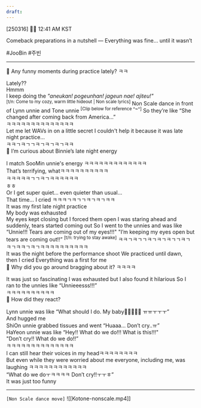 ```yaml
---
draft:
---
```

[250316] 🐣💭 12:41 AM KST

Comeback preparations in a nutshell — Everything was fine… until it wasn’t

#JooBin #주빈
___

🫧 Any funny moments during practice lately? ㅋㅋ

Lately??  
Hmmm  
I keep doing the *"aneukan! pogeunhan! jageun nae! ajiteu!"*  
<sup>[t/n: Come to my cozy, warm little hideout | Non scale lyrics]</sup>
Non Scale dance in front of Lynn unnie and Tone unnie <sup>[Clip below for reference ^~^]</sup>
So they’re like “She changed after coming back from America…”  
ㅋㅋㅋㅋㅋㅋㅋㅋㅋㅋㅋㅋㅋㅋ  
Let me let WAVs in on a little secret
I couldn't help it because it was late night practice…  
ㅋㅋㄱㅋㄱㄱㅋㄱㅋㄱㅋㄱㅋㅋ  
🫧 I’m curious about Binnie’s late night energy

I match SooMin unnie's energy
ㅋㅋㅋㅋㅋㅋㅋㅋㅋㅋㅋㅋㅋ  
That’s terrifying, whatㅋㅋㅋㅋㅋㅋㅋㅋㅋㅋ  
ㅋㅋㅋㅋㅋㄱㄱㅋㄱㅋㅋㅋㅋㅋㅋ  
ㅎㅎ  
Or I get super quiet… even quieter than usual…  
That time… I cried
ㅋㅋㅋㄱㅋㄱㄱㅋㄱㅋㄱㅋㅋ  
It was my first late night practice  
My body was exhausted  
My eyes kept closing but I forced them open
I was staring ahead and suddenly, tears started coming out
So I went to the unnies and was like 
“Unnie!!! Tears are coming out of my eyes!!!"
"I’m keeping my eyes open 
but tears are coming out!!”  <sup>[t/n: trying to stay awake]</sup>
ㅋㅋㄱㅋㄱㄱㅋㄱㅋㄱㅋㄱㄱㅋㄱㅋㄱㅋㅋㄱㅋㄱㅋㅋㅋㅋㅋㅋㅋㅋㅋㅋ  
It was the night before the performance shoot
We practiced until dawn, then I cried
Everything was a first for me  
🫧 Why did you go around bragging about it? ㅋㅋㅋㅋ

It was just so fascinating
I was exhausted but I also found it hilarious
So I ran to the unnies like “Unnieeesss!!!”  
ㅋㅋㅋㅋㅋㅋㅋㅋㅋㅋ  
🫧 How did they react?

Lynn unnie was like “What should I do. My baby🥺🥺🥺🥺🥺 ㅠㅠㅜㅜㅜ”  
And hugged me  
ShiOn unnie grabbed tissues and went “Huaaa… Don’t cry..ㅠ”  
HaYeon unnie was like 
“Hey!! What do we do!!! What is this!!!"  
"Don’t cry!! What do we do!!”  
ㅋㅋㅋㅋㅋㅋㅋㅋㅋㅋㅋㅋㅋㅋ  
I can still hear their voices in my headㅋㅋㅋㅋㅋㅋㅋㅋ  
But even while they were worried about me
everyone, including me, was laughing
ㅋㅋㅋㅋㅋㅋㅋㅋㅋㅋㅋㅋ  
“What do we doㅜㅋㅋㅋㅋ Don’t cry!!ㅜㅜㅎ”  
It was just too funny
___

`[Non Scale dance move]`
![[Kotone-nonscale.mp4]]